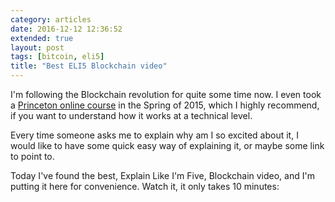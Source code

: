 ```yaml
---
category: articles
date: 2016-12-12 12:36:52
extended: true
layout: post
tags: [bitcoin, eli5]
title: "Best ELI5 Blockchain video"
---
```


<p>I'm following the Blockchain revolution for quite some time now. I even took a <a href="https://piazza.com/princeton/spring2015/btctech/home">Princeton online course</a> in the Spring of 2015, which I highly recommend, if you want to understand how it works at a technical level.</p>

<!--more-->

<p>Every time someone asks me to explain why am I so excited about it, I would like to have some quick easy way of explaining it, or maybe some link to point to.</p>
<p>Today I've found the best, Explain Like I'm Five, Blockchain video, and I'm putting it here for convenience. Watch it, it only takes 10 minutes:</p>
<iframe title="Best ELI5 Blockchain video" width="480" height="300" data-src="https://www.youtube.com/embed/LdOcXXB48fI" frameborder="0" allowfullscreen></iframe>
